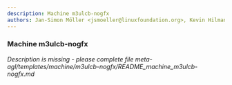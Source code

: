 ```yaml
---
description: Machine m3ulcb-nogfx
authors: Jan-Simon Möller <jsmoeller@linuxfoundation.org>, Kevin Hilman <khilman@baylibre.com>, Ronan Le Martret <ronan.lemartret@iot.bzh>, Yannick Gicquel <yannick.gicquel@iot.bzh>
---
```

	
### Machine m3ulcb-nogfx
	 
*Description is missing - please complete file meta-agl/templates/machine/m3ulcb-nogfx/README_machine_m3ulcb-nogfx.md*


